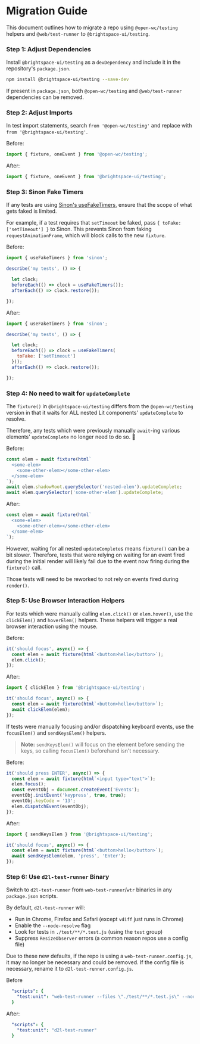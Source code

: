# Migration Guide

This document outlines how to migrate a repo using `@open-wc/testing` helpers and `@web/test-runner` to `@brightspace-ui/testing`.

### Step 1: Adjust Dependencies

Install `@brightspace-ui/testing` as a `devDependency` and include it in the repository's `package.json`.

```bash
npm install @brightspace-ui/testing --save-dev
```

If present in `package.json`, both `@open-wc/testing` and `@web/test-runner` dependencies can be removed.

### Step 2: Adjust Imports

In test import statements, search `from '@open-wc/testing'` and replace with `from '@brightspace-ui/testing'`.

Before:

```javascript
import { fixture, oneEvent } from '@open-wc/testing';
```

After:

```javascript
import { fixture, oneEvent } from '@brightspace-ui/testing';
```

### Step 3: Sinon Fake Timers

If any tests are using [Sinon's useFakeTimers](https://sinonjs.org/releases/latest/fake-timers/), ensure that the scope of what gets faked is limited.

For example, if a test requires that `setTimeout` be faked, pass `{ toFake: ['setTimeout'] }` to Sinon. This prevents Sinon from faking `requestAnimationFrame`, which will block calls to the new `fixture`.

Before:

```javascript
import { useFakeTimers } from 'sinon';

describe('my tests', () => {

  let clock;
  beforeEach(() => clock = useFakeTimers());
  afterEach(() => clock.restore());

});
```

After:

```javascript
import { useFakeTimers } from 'sinon';

describe('my tests', () => {

  let clock;
  beforeEach(() => clock = useFakeTimers(
    toFake: ['setTimeout']
  }));
  afterEach(() => clock.restore());

});
```

### Step 4: No need to wait for `updateComplete`

The `fixture()` in `@brightspace-ui/testing` differs from the `@open-wc/testing` version in that it waits for ALL nested Lit components' `updateComplete` to resolve.

Therefore, any tests which were previously manually `await`-ing various elements' `updateComplete` no longer need to do so. 🎉

Before:

```javascript
const elem = await fixture(html`
  <some-elem>
    <some-other-elem></some-other-elem>
  </some-elem>
`);
await elem.shadowRoot.querySelector('nested-elem').updateComplete;
await elem.querySelector('some-other-elem').updateComplete;
```

After:

```javascript
const elem = await fixture(html`
  <some-elem>
    <some-other-elem></some-other-elem>
  </some-elem>
`);
```

However, waiting for all nested `updateComplete`s means `fixture()` can be a bit slower. Therefore, tests that were relying on waiting for an event fired during the initial render will likely fail due to the event now firing during the `fixture()` call.

Those tests will need to be reworked to not rely on events fired during `render()`.

### Step 5: Use Browser Interaction Helpers

For tests which were manually calling `elem.click()` or `elem.hover()`, use the `clickElem()` and `hoverElem()` helpers. These helpers will trigger a real browser interaction using the mouse.

Before:

```javascript
it('should focus', async() => {
  const elem = await fixture(html`<button>hello</button>`);
  elem.click();
});
```

After:

```javascript
import { clickElem } from '@brightspace-ui/testing';

it('should focus', async() => {
  const elem = await fixture(html`<button>hello</button>`);
  await clickElem(elem);
});
```

If tests were manually focusing and/or dispatching keyboard events, use the `focusElem()` and `sendKeysElem()` helpers.

> **Note:** `sendKeysElem()` will focus on the element before sending the keys, so calling `focusElem()` beforehand isn't necessary.

Before:

```javascript
it('should press ENTER', async() => {
  const elem = await fixture(html`<input type="text">`);
  elem.focus();
  const eventObj = document.createEvent('Events');
  eventObj.initEvent('keypress', true, true);
  eventObj.keyCode = '13';
  elem.dispatchEvent(eventObj);
});
```

After:

```javascript
import { sendKeysElem } from '@brightspace-ui/testing';

it('should focus', async() => {
  const elem = await fixture(html`<button>hello</button>`);
  await sendKeysElem(elem, 'press', 'Enter');
});
```

### Step 6: Use `d2l-test-runner` Binary

Switch to `d2l-test-runner` from `web-test-runner`/`wtr` binaries in any `package.json` scripts.

By default, `d2l-test-runner` will:

* Run in Chrome, Firefox and Safari (except `vdiff` just runs in Chrome)
* Enable the `--node-resolve` flag
* Look for tests in `./test/**/*.test.js` (using the `test` group)
* Suppress `ResizeObserver` errors (a common reason repos use a config file)

Due to these new defaults, if the repo is using a `web-test-runner.config.js`, it may no longer be necessary and could be removed. If the config file is necessary, rename it to `d2l-test-runner.config.js`.

Before

```yml
  "scripts": {
    "test:unit": "web-test-runner --files \"./test/**/*.test.js\" --node-resolve"
  }
```

After:

```yml
  "scripts": {
    "test:unit": "d2l-test-runner"
  }
```
